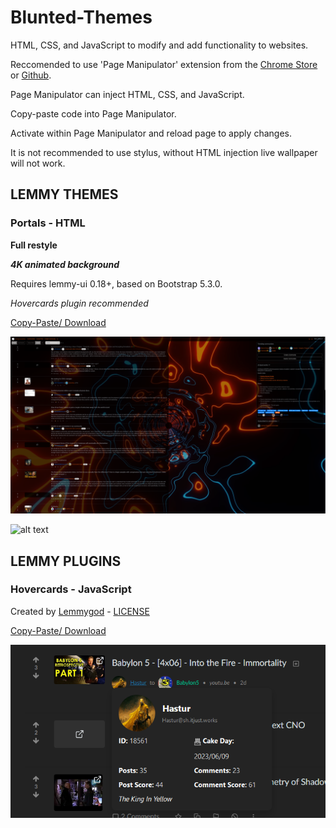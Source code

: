 # Blunted-Themes
HTML, CSS, and JavaScript to modify and add functionality to websites.

Reccomended to use 'Page Manipulator' extension from the [Chrome Store](https://chrome.google.com/webstore/detail/page-manipulator/mdhellggnoabbnnchkeniomkpghbekko) or [Github](https://github.com/Ruud14/Page-Manipulator).

Page Manipulator can inject HTML, CSS, and JavaScript.

Copy-paste code into Page Manipulator.

Activate within Page Manipulator and reload page to apply changes.

It is not recommended to use stylus, without HTML injection live wallpaper will not work.

## **LEMMY THEMES**

### Portals - HTML

**Full restyle**

***4K animated background***

Requires lemmy-ui 0.18+, based on Bootstrap 5.3.0.

*Hovercards plugin recommended*

[Copy-Paste/ Download](https://github.com/bluntwizard/Blunted-Themes/blob/main/portals.html)

![alt text](https://github.com/bluntwizard/Blunted-Themes/blob/main/portals001.png)

![alt text](https://github.com/bluntwizard/Blunted-Themes/blob/main/portals002.png)

## LEMMY PLUGINS

### Hovercards - JavaScript

Created by [Lemmygod](https://github.com/lemmygod/lemmy-hovercards) - [LICENSE](https://github.com/lemmygod/lemmy-hovercards/blob/main/LICENSE)

[Copy-Paste/ Download](https://github.com/bluntwizard/Blunted-Themes/blob/main/hovercards.user.js)

![alt text](https://github.com/bluntwizard/Blunted-Themes/blob/main/07ad291d-7fe6-469c-b6c9-a939fb364944.png)

